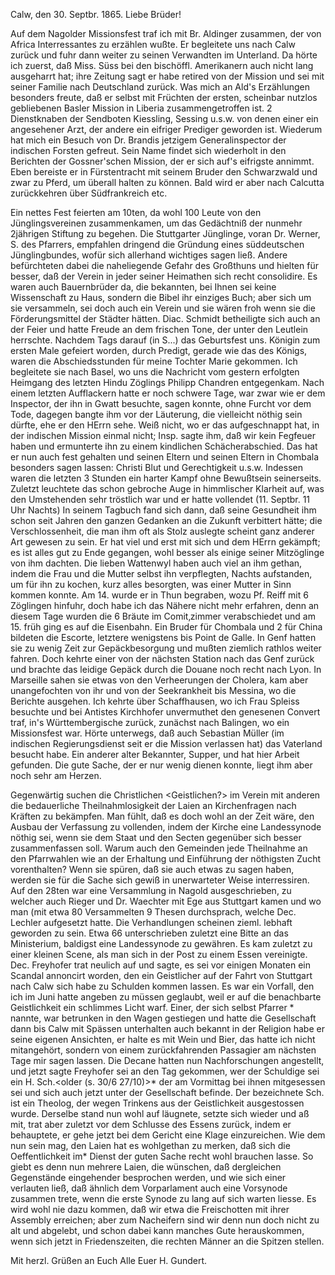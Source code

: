  Calw, den 30. Septbr. 1865.
Liebe Brüder!

Auf dem Nagolder Missionsfest traf ich mit Br. Aldinger zusammen, der von Africa Interressantes zu erzählen wußte. Er begleitete uns nach Calw zurück und fuhr dann weiter zu seinen Verwandten im Unterland. Da hörte ich zuerst, daß Miss. Süss bei den bischöffl. Amerikanern auch nicht lang ausgeharrt hat; ihre Zeitung sagt er habe retired von der Mission und sei mit seiner Familie nach Deutschland zurück. Was mich an Ald's Erzählungen besonders freute, daß er selbst mit Früchten der ersten, scheinbar nutzlos gebliebenen Basler Mission in Liberia zusammengetroffen ist. 2 Dienstknaben der Sendboten Kiessling, Sessing u.s.w. von denen einer ein angesehener Arzt, der andere ein eifriger Prediger geworden ist. Wiederum hat mich ein Besuch von Dr. Brandis jetzigem Generalinspector der indischen Forsten gefreut. Sein Name findet sich wiederholt in den Berichten der Gossner'schen Mission, der er sich auf's eifrigste annimmt. Eben bereiste er in Fürstentracht mit seinem Bruder den Schwarzwald und zwar zu Pferd, um überall halten zu können. Bald wird er aber nach Calcutta zurückkehren über Südfrankreich etc.

Ein nettes Fest feierten am 10ten, da wohl 100 Leute von den Jünglingsvereinen zusammenkamen, um das Gedächtniß der nunmehr 2jährigen Stiftung zu begehen. Die Stuttgarter Jünglinge, voran Dr. Werner, S. des Pfarrers, empfahlen dringend die Gründung eines süddeutschen Jünglingbundes, wofür sich allerhand wichtiges sagen ließ. Andere befürchteten dabei die naheliegende Gefahr des Großthuns und hielten für besser, daß der Verein in jeder seiner Heimathen sich recht consolidire. Es waren auch Bauernbrüder da, die bekannten, bei Ihnen sei keine Wissenschaft zu Haus, sondern die Bibel ihr einziges Buch; aber sich um sie versammeln, sei doch auch ein Verein und sie wären froh wenn sie die Förderungsmittel der Städter hätten. Diac. Schmidt betheiligte sich auch an der Feier und hatte Freude an dem frischen Tone, der unter den Leutlein herrschte. Nachdem Tags darauf (in S...) das Geburtsfest uns. Königin zum ersten Male gefeiert worden, durch Predigt, gerade wie das des Königs, waren die Abschiedsstunden für meine Tochter Marie gekommen. Ich begleitete sie nach Basel, wo uns die Nachricht vom gestern erfolgten Heimgang des letzten Hindu Zöglings Philipp Chandren entgegenkam. Nach einem letzten Aufflackern hatte er noch schwere Tage, war zwar wie er dem Inspector, der ihn in Gwatt besuchte, sagen konnte, ohne Furcht vor dem Tode, dagegen bangte ihm vor der Läuterung, die vielleicht nöthig sein dürfte, ehe er den HErrn sehe. Weiß nicht, wo er das aufgeschnappt hat, in der indischen Mission einmal nicht; Insp. sagte ihm, daß wir kein Fegfeuer haben und ermunterte ihn zu einem kindlichen Schächerabschied. Das hat er nun auch fest gehalten und seinen Eltern und seinen Eltern in Chombala besonders sagen lassen: Christi Blut und Gerechtigkeit u.s.w. Indessen waren die letzten 3 Stunden ein harter Kampf ohne Bewußtsein seinerseits. Zuletzt leuchtete das schon gebroche Auge in himmlischer Klarheit auf, was den Umstehenden sehr tröstlich war und er hatte vollendet (11. Septbr. 11 Uhr Nachts) In seinem Tagbuch fand sich dann, daß seine Gesundheit ihm schon seit Jahren den ganzen Gedanken an die Zukunft verbittert hätte; die Verschlossenheit, die man ihm oft als Stolz auslegte scheint ganz anderer Art gewesen zu sein. Er hat viel und erst mit sich und dem HErrn gekämpft; es ist alles gut zu Ende gegangen, wohl besser als einige seiner Mitzöglinge von ihm dachten. Die lieben Wattenwyl haben auch viel an ihm gethan, indem die Frau und die Mutter selbst ihn verpflegten, Nachts aufstanden, um für ihn zu kochen, kurz alles besorgten, was einer Mutter in Sinn kommen konnte. Am 14. wurde er in Thun begraben, wozu Pf. Reiff mit 6 Zöglingen hinfuhr, doch habe ich das Nähere nicht mehr erfahren, denn an diesem Tage wurden die 6 Bräute im Comit‚zimmer verabschiedet und am 15. früh ging es auf die Eisenbahn. Ein Bruder für Chombala und 2 für China bildeten die Escorte, letztere wenigstens bis Point de Galle. In Genf hatten sie zu wenig Zeit zur Gepäckbesorgung und mußten ziemlich rathlos weiter fahren. Doch kehrte einer von der nächsten Station nach das Genf zurück und brachte das leidige Gepäck durch die Douane noch recht nach Lyon. In Marseille sahen sie etwas von den Verheerungen der Cholera, kam aber unangefochten von ihr und von der Seekrankheit bis Messina, wo die Berichte ausgehen. 
Ich kehrte über Schaffhausen, wo ich Frau Spleiss besuchte und bei Antistes Kirchhofer unvermuthet den genesenen Convert traf, in's Württembergische zurück, zunächst nach Balingen, wo ein Missionsfest war. Hörte unterwegs, daß auch Sebastian Müller (im indischen Regierungsdienst seit er die Mission verlassen hat) das Vaterland besucht habe. Ein anderer alter Bekannter, Supper, und hat hier Arbeit gefunden. Die gute Sache, der er nur wenig dienen konnte, liegt ihm aber noch sehr am Herzen.

Gegenwärtig suchen die Christlichen <Geistlichen?> im Verein mit anderen die bedauerliche Theilnahmlosigkeit der Laien an Kirchenfragen nach Kräften zu bekämpfen. Man fühlt, daß es doch wohl an der Zeit wäre, den Ausbau der Verfassung zu vollenden, indem der Kirche eine Landessynode nöthig sei, wenn sie dem Staat und den Secten gegenüber sich besser zusammenfassen soll. Warum auch den Gemeinden jede Theilnahme an den Pfarrwahlen wie an der Erhaltung und Einführung der nöthigsten Zucht vorenthalten? Wenn sie spüren, daß sie auch etwas zu sagen haben, werden sie für die Sache sich gewiß in unerwarteter Weise interressiren. Auf den 28ten war eine Versammlung in Nagold ausgeschrieben, zu welcher auch Rieger und Dr. Waechter mit Ege aus Stuttgart kamen und wo man (mit etwa 80 Versammelten 9 Thesen durchsprach, welche Dec. Lechler aufgesetzt hatte. Die Verhandlungen scheinen zieml. lebhaft geworden zu sein. Etwa 66 unterschrieben zuletzt eine Bitte an das Ministerium, baldigst eine Landessynode zu gewähren. Es kam zuletzt zu einer kleinen Scene, als man sich in der Post zu einem Essen vereinigte. Dec. Freyhofer trat neulich auf und sagte, es sei vor einigen Monaten ein Scandal annoncirt worden, den ein Geistlicher auf der Fahrt von Stuttgart nach Calw sich habe zu Schulden kommen lassen. Es war ein Vorfall, den ich im Juni hatte angeben zu müssen geglaubt, weil er auf die benachbarte Geistlichkeit ein schlimmes Licht warf. Einer, der sich selbst Pfarrer <Scholder>* nannte, war betrunken in den Wagen gestiegen und hatte die Gesellschaft dann bis Calw mit Spässen unterhalten auch bekannt in der Religion habe er seine eigenen Ansichten, er halte es mit Wein und Bier, das hatte ich nicht mitangehört, sondern von einem zurückfahrenden Passagier am nächsten Tage mir sagen lassen. Die Decane hatten nun Nachforschungen angestellt, und jetzt sagte Freyhofer sei an den Tag gekommen, wer der Schuldige sei ein H. Sch.<older (s. 30/6 27/10)>* der am Vormittag bei ihnen mitgesessen sei und sich auch jetzt unter der Gesellschaft befinde. Der bezeichnete Sch. ist ein Theolog, der wegen Trinkens aus der Geistlichkeit ausgestossen wurde. Derselbe stand nun wohl auf läugnete, setzte sich wieder und aß mit, trat aber zuletzt vor dem Schlusse des Essens zurück, indem er behauptete, er gehe jetzt bei dem Gericht eine Klage einzureichen. Wie dem nun sein mag, den Laien hat es wohlgethan zu merken, daß sich die Oeffentlichkeit im* Dienst der guten Sache recht wohl brauchen lasse. So giebt es denn nun mehrere Laien, die wünschen, daß dergleichen Gegenstände eingehender besprochen werden, und wie sich einer verlauten ließ, daß ähnlich dem Vorparlament auch eine Vorsynode zusammen trete, wenn die erste Synode zu lang auf sich warten liesse. Es wird wohl nie dazu kommen, daß wir etwa die Freischotten mit ihrer Assembly erreichen; aber zum Nacheifern sind wir denn nun doch nicht zu alt und abgelebt, und schon dabei kann manches Gute herauskommen, wenn sich jetzt in Friedenszeiten, die rechten Männer an die Spitzen stellen.

 Mit herzl. Grüßen an Euch Alle
 Euer
 H. Gundert.
